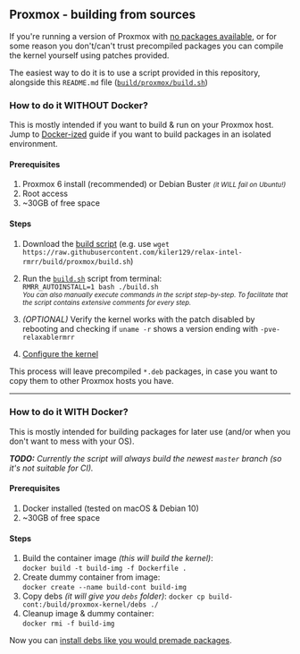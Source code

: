 ## Proxmox - building from sources

If you're running a version of Proxmox with [no packages available](../../README.md#proxmox---premade-packages-easy), or
for some reason you don't/can't trust precompiled packages you can compile the kernel yourself using patches provided.

The easiest way to do it is to use a script provided in this repository, alongside this `README.md` file 
([`build/proxmox/build.sh`](build.sh))


### How to do it WITHOUT Docker?
This is mostly intended if you want to build & run on your Proxmox host. Jump to [Docker-ized](README.md#how-to-do-it-with-docker)
guide if you want to build packages in an isolated environment.

#### Prerequisites
1. Proxmox 6 install (recommended) or Debian Buster <small>*(it WILL fail on Ubuntu!)*</small>
2. Root access
3. ~30GB of free space

#### Steps
1. Download the [build script](build.sh) (e.g. use `wget https://raw.githubusercontent.com/kiler129/relax-intel-rmrr/build/proxmox/build.sh`)
2. Run the [`build.sh`](build.sh) script from terminal:  
   `RMRR_AUTOINSTALL=1 bash ./build.sh`  
   <small>*You can also manually execute commands in the script step-by-step. To facilitate that the script contains 
   extensive comments for every step.*</small>

4. *(OPTIONAL)* Verify the kernel works with the patch disabled by rebooting and checking if `uname -r` shows a version
   ending with `-pve-relaxablermrr`
5. [Configure the kernel](../../README.md#configuration)

This process will leave precompiled `*.deb` packages, in case you want to copy them to other Proxmox hosts you have.

---

### How to do it WITH Docker?
This is mostly intended for building packages for later use (and/or when you don't want to mess with your OS).

***TODO:** Currently the script will always build the newest `master` branch (so it's not suitable for CI).*

#### Prerequisites
1. Docker installed (tested on macOS & Debian 10)
2. ~30GB of free space

#### Steps

1. Build the container image *(this will build the kernel)*:  
   `docker build -t build-img -f Dockerfile .`
2. Create dummy container from image:  
   `docker create --name build-cont build-img`
3. Copy debs *(it will give you `debs` folder)*:
   `docker cp build-cont:/build/proxmox-kernel/debs ./`
4. Cleanup image & dummy container:  
   `docker rmi -f build-img`

Now you can [install debs like you would premade packages](../../README.md#proxmox---premade-packages-easy).
